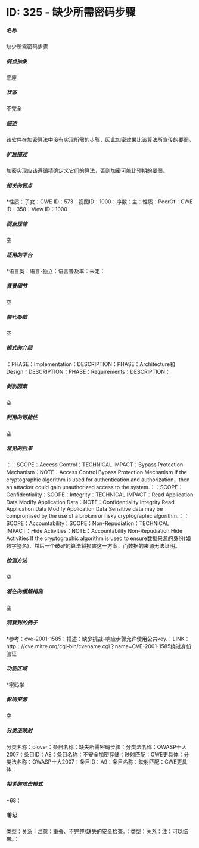 # ID: 325 - 缺少所需密码步骤
<h5>名称</h5>缺少所需密码步骤
<h5>弱点抽象</h5>底座
<h5>状态</h5>不完全
<h5>描述</h5>该软件在加密算法中没有实现所需的步骤，因此加密效果比该算法所宣传的要弱。
<h5>扩展描述</h5>加密实现应该遵循精确定义它们的算法，否则加密可能比预期的要弱。
<h5>相关的弱点</h5>*性质：子女：CWE ID：573：视图ID：1000：序数：主：性质：PeerOf：CWE ID：358：View ID：1000：
<h5>弱点规律</h5>空
<h5>适用的平台</h5>*语言类：语言-独立：语言普及率：未定：
<h5>背景细节</h5>空
<h5>替代条款</h5>空
<h5>模式的介绍</h5>：PHASE：Implementation：DESCRIPTION：PHASE：Architecture和Design：DESCRIPTION：PHASE：Requirements：DESCRIPTION：
<h5>剥削因素</h5>空
<h5>利用的可能性</h5>空
<h5>常见的后果</h5>：：SCOPE：Access Control：TECHNICAL IMPACT：Bypass Protection Mechanism：NOTE：Access Control Bypass Protection Mechanism If the cryptographic algorithm is used for authentication and authorization，then an attacker could gain unauthorized access to the system.：：SCOPE：Confidentiality：SCOPE：Integrity：TECHNICAL IMPACT：Read Application Data Modify Application Data：NOTE：Confidentiality Integrity Read Application Data Modify Application Data Sensitive data may be compromised by the use of a broken or risky cryptographic algorithm.：：SCOPE：Accountability：SCOPE：Non-Repudiation：TECHNICAL IMPACT：Hide Activities：NOTE：Accountability Non-Repudiation Hide Activities If the cryptographic algorithm is used to ensure数据来源的身份(如数字签名)，然后一个破碎的算法将损害这一方案，而数据的来源无法证明。
<h5>检测方法</h5>空
<h5>潜在的缓解措施</h5>空
<h5>观察到的例子</h5>*参考：cve-2001-1585：描述：缺少挑战-响应步骤允许使用公共key.：LINK：http：//cve.mitre.org/cgi-bin/cvename.cgi？name=CVE-2001-1585绕过身份验证
<h5>功能区域</h5>*密码学
<h5>影响资源</h5>空
<h5>分类法映射</h5>分类名称：plover：条目名称：缺失所需密码步骤：分类法名称：OWASP十大2007：条目ID：A8：条目名称：不安全加密存储：映射匹配：CWE更具体：分类法名称：OWASP十大2007：条目ID：A9：条目名称：映射匹配：CWE更具体：
<h5>相关的攻击模式</h5>*68：
<h5>笔记</h5>类型：关系：注意：重叠、不完整/缺失的安全检查。：类型：关系：注：可以结果。：

